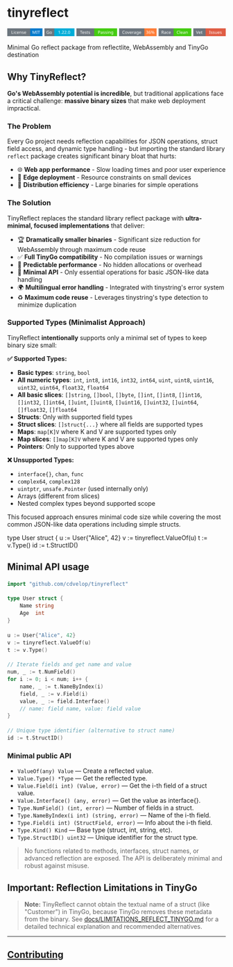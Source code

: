 # tinyreflect
<!-- START_SECTION:BADGES_SECTION -->
<a href="docs/img/badges.svg"><img src="docs/img/badges.svg" alt="Project Badges" title="Generated by badges.sh from github.com/cdvelop/devscripts"></a>
<!-- END_SECTION:BADGES_SECTION -->


Minimal Go reflect package from reflectlite, WebAssembly and TinyGo destination


## Why TinyReflect?

**Go's WebAssembly potential is incredible**, but traditional applications face a critical challenge: **massive binary sizes** that make web deployment impractical.

### The Problem
Every Go project needs reflection capabilities for JSON operations, struct field access, and dynamic type handling - but importing the standard library `reflect` package creates significant binary bloat that hurts:

- 🌐 **Web app performance** - Slow loading times and poor user experience
- 📱 **Edge deployment** - Resource constraints on small devices  
- 🚀 **Distribution efficiency** - Large binaries for simple operations

### The Solution
TinyReflect replaces the standard library reflect package with **ultra-minimal, focused implementations** that deliver:

- 🏆 **Dramatically smaller binaries** - Significant size reduction for WebAssembly through maximum code reuse
- ✅ **Full TinyGo compatibility** - No compilation issues or warnings
- 🎯 **Predictable performance** - No hidden allocations or overhead
- 🔧 **Minimal API** - Only essential operations for basic JSON-like data handling
- 🌍 **Multilingual error handling** - Integrated with tinystring's error system
- ♻️ **Maximum code reuse** - Leverages tinystring's type detection to minimize duplication

### Supported Types (Minimalist Approach)
TinyReflect **intentionally** supports only a minimal set of types to keep binary size small:

**✅ Supported Types:**
- **Basic types**: `string`, `bool`
- **All numeric types**: `int`, `int8`, `int16`, `int32`, `int64`, `uint`, `uint8`, `uint16`, `uint32`, `uint64`, `float32`, `float64`
- **All basic slices**: `[]string`, `[]bool`, `[]byte`, `[]int`, `[]int8`, `[]int16`, `[]int32`, `[]int64`, `[]uint`, `[]uint8`, `[]uint16`, `[]uint32`, `[]uint64`, `[]float32`, `[]float64`
- **Structs**: Only with supported field types
- **Struct slices**: `[]struct{...}` where all fields are supported types
- **Maps**: `map[K]V` where K and V are supported types only
- **Map slices**: `[]map[K]V` where K and V are supported types only
- **Pointers**: Only to supported types above

**❌ Unsupported Types:**
- `interface{}`, `chan`, `func`
- `complex64`, `complex128`
- `uintptr`, `unsafe.Pointer` (used internally only)
- Arrays (different from slices)
- Nested complex types beyond supported scope

This focused approach ensures minimal code size while covering the most common JSON-like data operations including simple structs.

type User struct {
u := User{"Alice", 42}
v := tinyreflect.ValueOf(u)
t := v.Type()
id := t.StructID()
## Minimal API usage

```go
import "github.com/cdvelop/tinyreflect"

type User struct {
    Name string
    Age  int
}

u := User{"Alice", 42}
v := tinyreflect.ValueOf(u)
t := v.Type()

// Iterate fields and get name and value
num, _ := t.NumField()
for i := 0; i < num; i++ {
    name, _ := t.NameByIndex(i)
    field, _ := v.Field(i)
    value, _ := field.Interface()
    // name: field name, value: field value
}

// Unique type identifier (alternative to struct name)
id := t.StructID()
```

### Minimal public API

- `ValueOf(any) Value` — Create a reflected value.
- `Value.Type() *Type` — Get the reflected type.
- `Value.Field(i int) (Value, error)` — Get the i-th field of a struct value.
- `Value.Interface() (any, error)` — Get the value as interface{}.
- `Type.NumField() (int, error)` — Number of fields in a struct.
- `Type.NameByIndex(i int) (string, error)` — Name of the i-th field.
- `Type.Field(i int) (StructField, error)` — Info about the i-th field.
- `Type.Kind() Kind` — Base type (struct, int, string, etc).
- `Type.StructID() uint32` — Unique identifier for the struct type.

> No functions related to methods, interfaces, struct names, or advanced reflection are exposed. The API is deliberately minimal and robust against misuse.


## Important: Reflection Limitations in TinyGo

> **Note:** TinyReflect cannot obtain the textual name of a struct (like "Customer") in TinyGo, because TinyGo removes these metadata from the binary. See [docs/LIMITATIONS_REFLECT_TINYGO.md](docs/LIMITATIONS_REFLECT_TINYGO.md) for a detailed technical explanation and recommended alternatives.

---
## [Contributing](docs/CONTRIBUTING.md)